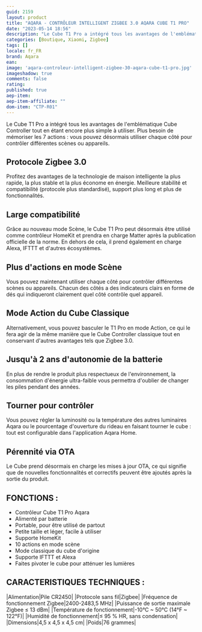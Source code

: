 ```yaml
---
guid: 2159
layout: product 
title: "AQARA - CONTRÔLEUR INTELLIGENT ZIGBEE 3.0 AQARA CUBE T1 PRO"
date: "2023-05-14 18:56"
description: "Le Cube T1 Pro a intégré tous les avantages de l'emblématique Cube Controller tout en étant encore plus simple à utiliser. Plus besoin de mémoriser les 7 actions : vous pouvez désormais utiliser chaque côté pour contrôler différentes scènes ou appareils."
categories: [Boutique, Xiaomi, Zigbee]
tags: []
locale: fr_FR
brand: Aqara
ean: 
image: 'aqara-controleur-intelligent-zigbee-30-aqara-cube-t1-pro.jpg'
imageshadow: true
comments: false
rating:  
published: true
aep-item: 
aep-item-affiliate: ""
dom-item: "CTP-R01"
---
```


Le Cube T1 Pro a intégré tous les avantages de l'emblématique Cube Controller tout en étant encore plus simple à utiliser. Plus besoin de mémoriser les 7 actions : vous pouvez désormais utiliser chaque côté pour contrôler différentes scènes ou appareils.

## Protocole Zigbee 3.0
Profitez des avantages de la technologie de maison intelligente la plus rapide, la plus stable et la plus économe en énergie. Meilleure stabilité et compatibilité (protocole plus standardisé), support plus long et plus de fonctionnalités.

## Large compatibilité
Grâce au nouveau mode Scène, le Cube T1 Pro peut désormais être utilisé comme contrôleur HomeKit et prendra en charge Matter après la publication officielle de la norme. En dehors de cela, il prend également en charge Alexa, IFTTT et d'autres écosystèmes.

## Plus d'actions en mode Scène
Vous pouvez maintenant utiliser chaque côté pour contrôler différentes scènes ou appareils. Chacun des côtés a des indicateurs clairs en forme de dés qui indiqueront clairement quel côté contrôle quel appareil.

## Mode Action du Cube Classique
Alternativement, vous pouvez basculer le T1 Pro en mode Action, ce qui le fera agir de la même manière que le Cube Controller classique tout en conservant d'autres avantages tels que Zigbee 3.0.

## Jusqu'à 2 ans d'autonomie de la batterie
En plus de rendre le produit plus respectueux de l'environnement, la consommation d'énergie ultra-faible vous permettra d'oublier de changer les piles pendant des années.

## Tourner pour contrôler
Vous pouvez régler la luminosité ou la température des autres luminaires Aqara ou le pourcentage d'ouverture du rideau en faisant tourner le cube : tout est configurable dans l'application Aqara Home.

## Pérennité via OTA
Le Cube prend désormais en charge les mises à jour OTA, ce qui signifie que de nouvelles fonctionnalités et correctifs peuvent être ajoutés après la sortie du produit.

## FONCTIONS :

- Contrôleur Cube T1 Pro Aqara
- Alimenté par batterie
- Portable, pour être utilisé de partout
- Petite taille et léger, facile à utiliser
- Supporte HomeKit
- 10 actions en mode scène
- Mode classique du cube d'origine
- Supporte IFTTT et Alexa
- Faites pivoter le cube pour atténuer les lumières
 

## CARACTERISTIQUES TECHNIQUES :

|Alimentation|Pile CR2450|
|Protocole sans fil|Zigbee|
|Fréquence de fonctionnement Zigbee|2400-2483,5 MHz|
|Puissance de sortie maximale Zigbee ≤ 13 dBm|
|Température de fonctionnement|-10°C ~ 50°C (14°F ~ 122°F)|
|Humidité de fonctionnement|≤ 95 % HR, sans condensation|
|Dimensions|4,5 x 4,5 x 4,5 cm|
|Poids|76 grammes|
